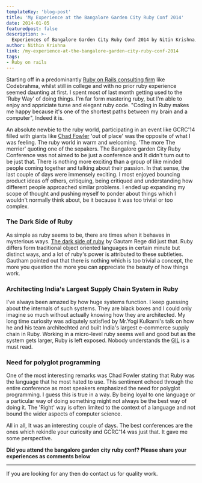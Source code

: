 ```yaml
---
templateKey: 'blog-post'
title: 'My Experience at the Bangalore Garden City Ruby Conf 2014'
date: 2014-01-05
featuredpost: false
description: >-
  Experiences of Bangalore Garden City Ruby Conf 2014 by Nitin Krishna, Developer at Ruby on rails consulting firm Codebrahma.
author: Nithin Krishna 
link: /my-experience-at-the-bangalore-garden-city-ruby-conf-2014
tags:
- Ruby on rails
---
```


Starting off in a predominantly [Ruby on Rails consulting firm][1] like Codebrahma, whilst still in college and with no prior ruby experience seemed daunting at first. I spent most of last month getting used to the 'Ruby Way' of doing things. I'm far form mastering ruby, but I'm able to enjoy and appriciate turse and elegant ruby code. "Coding in Ruby makes me happy because it's one of the shortest paths between my brain and a computer", Indeed it is.

An absolute newbie to the ruby world, participating in an event like GCRC'14 filled with giants like [Chad Fowler][2] 'out of place' was the opposite of what I was feeling. The ruby world in warm and welcoming. 'The more The merrier' quoting one of the sepakers. The Bangalore garden City Ruby Conference was not aimed to be just a conference and It didn't turn out to be just that. There is nothing more exciting than a group of like minded people coming together and talking about their passion. In that sense, the last couple of days were immensely exciting. I most enjoyed bouncing product ideas off others, critiquing, being critiqued and understanding how different people approached similar problems. I ended up expanding my scope of thought and pushing myself to ponder about things which I wouldn't normally think about, be it because it was too trivial or too complex.

### The Dark Side of Ruby

As simple as ruby seems to be, there are times when it behaves in mysterious ways. [The dark side of ruby][3] by Gautam Rege did just that. Ruby differs form traditional object oriented languages in certain minute but distinct ways, and a lot of ruby's power is attributed to these subtleties. Gautham pointed out that there is nothing which is too trivial a concept, the more you question the more you can appreciate the beauty of how things work.

### Architecting India's Largest Supply Chain System in Ruby

I've always been amazed by how huge systems function. I keep guessing about the internals of such systems. They are black boxes and I could only imagine so much without actually knowing how they are architected. My long time curiosity was adiqutely satisfied by Mr.Yogi Kulkarni's talk on how he and his team architechted and built India's largest e-commerce supply chain in Ruby. Working in a micro-level ruby seems well and good but as the system gets larger, Ruby is left exposed. Nobody understands the [GIL][4] is a must read.

### Need for polyglot programming

One of the most interesting remarks was Chad Fowler stating that Ruby was the language that he most hated to use. This sentiment echoed through the entire conference as most speakers emphasized the need for polyglot programming. I guess this is true in a way. By being loyal to one language or a particular way of doing something might not always be the best way of doing it. The 'Right' way is often limited to the context of a language and not bound the wider aspects of computer science.

All in all, It was an interesting couple of days. The best conferences are the ones which rekindle your curiosity and GCRC'14 was just that. It gave me some perspective.

**Did you attend the bangalore garden city ruby conf? Please share your experiences as comments below**

* * *

If you are looking for any then do contact us for quality work. 

[1]: /
[2]: http://twitter.com/chadfowler
[3]: http://www.slideshare.net/gautamrege/gcrc-2014-the-dark-side-of-ruby-29681735
[4]: http://www.jstorimer.com/blogs/workingwithcode/8085491-nobody-understands-the-gil

  
